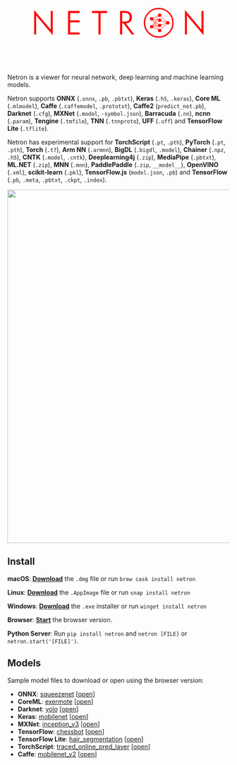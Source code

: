 
<p align='center' style="color: #ff0000;">
<svg xmlns="http://www.w3.org/2000/svg" width="400px" height="200px" viewBox="0 0 1120 200">
    <g transform="matrix(2.08182,0,0,2.08182,-121.251,-89.4127)">
        <g transform="matrix(100,0,0,100,60.9965,126)">
            <path d="M0.089,0L0.089,-0.745L0.595,-0.147L0.595,-0.715L0.656,-0.715L0.656,0.021L0.15,-0.578L0.15,0L0.089,0Z" fill="currentColor" />
        </g>
        <g transform="matrix(100,0,0,100,164.341,126)">
            <path d="M0.089,0L0.089,-0.715L0.443,-0.715L0.443,-0.654L0.154,-0.654L0.154,-0.43L0.443,-0.43L0.443,-0.369L0.154,-0.369L0.154,-0.061L0.443,-0.061L0.443,0L0.089,0Z" fill="currentColor" />
        </g>
        <g transform="matrix(100,0,0,100,244.491,126)">
            <path d="M0.216,0L0.216,-0.654L0.019,-0.654L0.019,-0.715L0.478,-0.715L0.478,-0.654L0.281,-0.654L0.281,0L0.216,0Z" fill="currentColor" />
        </g>
        <g transform="matrix(100,0,0,100,323.031,126)">
            <path d="M0.154,-0.658L0.154,-0.394L0.219,-0.394C0.28,-0.394 0.322,-0.404 0.346,-0.423C0.37,-0.442 0.382,-0.475 0.382,-0.522C0.382,-0.571 0.369,-0.606 0.345,-0.627C0.32,-0.648 0.278,-0.658 0.219,-0.658L0.154,-0.658ZM0.523,0L0.444,0L0.193,-0.341L0.154,-0.341L0.154,0L0.089,0L0.089,-0.715L0.22,-0.715C0.298,-0.715 0.356,-0.699 0.394,-0.667C0.433,-0.634 0.452,-0.585 0.452,-0.52C0.452,-0.464 0.436,-0.421 0.403,-0.389C0.37,-0.357 0.324,-0.341 0.266,-0.341L0.523,0Z" fill="currentColor" />
        </g>
        <g transform="matrix(0.10084,0,0,0.10084,398.318,38.8234)">
            <circle cx="512" cy="512" r="431" fill="none" stroke="currentColor" stroke-width="42px"/>
            <path d="M296,392L540,280" stroke="currentColor" stroke-width="12px"/>
            <path d="M296,632L540,280" stroke="currentColor" stroke-width="12px"/>
            <path d="M296,392L540,435" stroke="currentColor" stroke-width="12px"/>
            <path d="M296,632L540,435" stroke="currentColor" stroke-width="12px"/>
            <path d="M296,392L540,590" stroke="currentColor" stroke-width="12px"/>
            <path d="M296,632L540,590" stroke="currentColor" stroke-width="12px"/>
            <path d="M296,392L540,744" stroke="currentColor" stroke-width="12px"/>
            <path d="M296,632L540,744" stroke="currentColor" stroke-width="12px"/>
            <path d="M540,280L785,512" stroke="currentColor" stroke-width="12px"/>
            <path d="M540,590L785,512" stroke="currentColor" stroke-width="12px"/>
            <path d="M540,435L785,512" stroke="currentColor" stroke-width="12px"/>
            <path d="M540,744L785,512" stroke="currentColor" stroke-width="12px"/>
            <g transform="translate(296,392)">
                <circle cx="0" cy="0" r="51" fill="currentColor" />
            </g>
            <g transform="translate(296,632)">
                <circle cx="0" cy="0" r="51" fill="currentColor" />
            </g>
            <g transform="translate(540,280)">
                <circle cx="0" cy="0" r="51" fill="currentColor" />
            </g>
            <g transform="translate(540,435)">
                <circle cx="0" cy="0" r="51" fill="currentColor" />
            </g>
            <g transform="translate(540,590)">
                <circle cx="0" cy="0" r="51" fill="currentColor" />
            </g>
            <g transform="translate(540,744)">
                <circle cx="0" cy="0" r="51" fill="currentColor" />
            </g>
            <g transform="translate(785,512)">
                <circle cx="0" cy="0" r="51" fill="currentColor" />
            </g>
        </g>
        <g transform="matrix(100,0,0,100,520.979,126)">
            <path d="M0.089,0L0.089,-0.745L0.595,-0.147L0.595,-0.715L0.656,-0.715L0.656,0.021L0.15,-0.578L0.15,0L0.089,0Z" fill="currentColor" />
        </g>
    </g>
</svg>
</p>

Netron is a viewer for neural network, deep learning and machine learning models. 

Netron supports **ONNX** (`.onnx`, `.pb`, `.pbtxt`), **Keras** (`.h5`, `.keras`), **Core ML** (`.mlmodel`), **Caffe** (`.caffemodel`, `.prototxt`), **Caffe2** (`predict_net.pb`), **Darknet** (`.cfg`), **MXNet** (`.model`, `-symbol.json`), **Barracuda** (`.nn`), **ncnn** (`.param`), **Tengine** (`.tmfile`), **TNN** (`.tnnproto`), **UFF** (`.uff`) and **TensorFlow Lite** (`.tflite`).

Netron has experimental support for **TorchScript** (`.pt`, `.pth`), **PyTorch** (`.pt`, `.pth`), **Torch** (`.t7`), **Arm NN** (`.armnn`), **BigDL** (`.bigdl`, `.model`), **Chainer** (`.npz`, `.h5`), **CNTK** (`.model`, `.cntk`), **Deeplearning4j** (`.zip`), **MediaPipe** (`.pbtxt`), **ML.NET** (`.zip`), **MNN** (`.mnn`), **PaddlePaddle** (`.zip`, `__model__`), **OpenVINO** (`.xml`), **scikit-learn** (`.pkl`), **TensorFlow.js** (`model.json`, `.pb`) and **TensorFlow** (`.pb`, `.meta`, `.pbtxt`, `.ckpt`, `.index`).

<p align='center'><a href='https://www.lutzroeder.com/ai'><img src='.github/screenshot.png' width='800'></a></p>

## Install

**macOS**: [**Download**](https://github.com/lutzroeder/netron/releases/latest) the `.dmg` file or run `brew cask install netron`

**Linux**: [**Download**](https://github.com/lutzroeder/netron/releases/latest) the `.AppImage` file or run `snap install netron`

**Windows**: [**Download**](https://github.com/lutzroeder/netron/releases/latest) the `.exe` installer or run `winget install netron`

**Browser**: [**Start**](https://netron.app) the browser version.

**Python Server**: Run `pip install netron` and `netron [FILE]` or `netron.start('[FILE]')`.

## Models

Sample model files to download or open using the browser version:

 * **ONNX**: [squeezenet](https://media.githubusercontent.com/media/onnx/models/master/vision/classification/squeezenet/model/squeezenet1.0-3.onnx) [[open](https://netron.app?url=https://media.githubusercontent.com/media/onnx/models/master/vision/classification/squeezenet/model/squeezenet1.0-3.onnx)]
 * **CoreML**: [exermote](https://raw.githubusercontent.com/Lausbert/Exermote/master/ExermoteInference/ExermoteCoreML/ExermoteCoreML/Model/Exermote.mlmodel) [[open](https://netron.app?url=https://raw.githubusercontent.com/Lausbert/Exermote/master/ExermoteInference/ExermoteCoreML/ExermoteCoreML/Model/Exermote.mlmodel)]
 * **Darknet**: [yolo](https://raw.githubusercontent.com/AlexeyAB/darknet/master/cfg/yolo.cfg) [[open](https://netron.app?url=https://raw.githubusercontent.com/AlexeyAB/darknet/master/cfg/yolo.cfg)]
 * **Keras**: [mobilenet](https://raw.githubusercontent.com/aio-libs/aiohttp-demos/master/demos/imagetagger/tests/data/mobilenet.h5) [[open](https://netron.app?url=https://raw.githubusercontent.com/aio-libs/aiohttp-demos/master/demos/imagetagger/tests/data/mobilenet.h5)]
 * **MXNet**: [inception_v3](https://raw.githubusercontent.com/soeaver/mxnet-model/master/cls/inception/inception_v3-symbol.json) [[open](https://netron.app?url=https://raw.githubusercontent.com/soeaver/mxnet-model/master/cls/inception/inception_v3-symbol.json)]
 * **TensorFlow**: [chessbot](https://raw.githubusercontent.com/srom/chessbot/master/model/chessbot.pb) [[open](https://netron.app?url=https://raw.githubusercontent.com/srom/chessbot/master/model/chessbot.pb)]
 * **TensorFlow Lite**: [hair_segmentation](https://raw.githubusercontent.com/google/mediapipe/master/mediapipe/models/hair_segmentation.tflite) [[open](https://netron.app?url=https://raw.githubusercontent.com/google/mediapipe/master/mediapipe/models/hair_segmentation.tflite)]
 * **TorchScript**: [traced_online_pred_layer](https://raw.githubusercontent.com/ApolloAuto/apollo/master/modules/prediction/data/traced_online_pred_layer.pt) [[open](https://netron.app?url=https://raw.githubusercontent.com/ApolloAuto/apollo/master/modules/prediction/data/traced_online_pred_layer.pt)]
 * **Caffe**: [mobilenet_v2](https://raw.githubusercontent.com/shicai/MobileNet-Caffe/master/mobilenet_v2.caffemodel) [[open](https://netron.app?url=https://raw.githubusercontent.com/shicai/MobileNet-Caffe/master/mobilenet_v2.caffemodel)]

